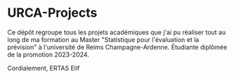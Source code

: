 # URCA-Projects

Ce dépôt regroupe tous les projets académiques que j'ai pu réaliser tout au long de ma formation au Master "Statistique pour l'évaluation et la prévision" à l'université de Reims Champagne-Ardenne. 
Étudiante diplômée de la promotion 2023-2024. 

Cordialement, 
ERTAS Elif 
